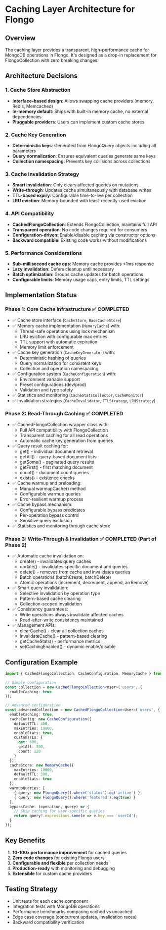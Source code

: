 # Caching Layer Architecture for Flongo

## Overview
The caching layer provides a transparent, high-performance cache for MongoDB operations in Flongo. It's designed as a drop-in replacement for FlongoCollection with zero breaking changes.

## Architecture Decisions

### 1. Cache Store Abstraction
- **Interface-based design**: Allows swapping cache providers (memory, Redis, Memcached)
- **In-memory default**: Ships with built-in memory cache, no external dependencies
- **Pluggable providers**: Users can implement custom cache stores

### 2. Cache Key Generation
- **Deterministic keys**: Generated from FlongoQuery objects including all parameters
- **Query normalization**: Ensures equivalent queries generate same keys
- **Collection namespacing**: Prevents key collisions across collections

### 3. Cache Invalidation Strategy
- **Smart invalidation**: Only clears affected queries on mutations
- **Write-through**: Updates cache simultaneously with database writes
- **TTL-based expiry**: Configurable time-to-live per collection
- **LRU eviction**: Memory-bounded with least-recently-used eviction

### 4. API Compatibility
- **CachedFlongoCollection**: Extends FlongoCollection, maintains full API
- **Transparent operation**: No code changes required for consumers
- **Configuration-driven**: Enable/disable caching via constructor options
- **Backward compatible**: Existing code works without modifications

### 5. Performance Considerations
- **Sub-millisecond cache ops**: Memory cache provides <1ms response
- **Lazy invalidation**: Defers cleanup until necessary
- **Batch optimization**: Groups cache updates for batch operations
- **Configurable limits**: Memory usage caps, entry limits, TTL settings

## Implementation Status

### Phase 1: Core Cache Infrastructure ✅ COMPLETED
- ✅ Cache store interface (`CacheStore`, `BaseCacheStore`)
- ✅ Memory cache implementation (`MemoryCache`) with:
  - Thread-safe operations using lock mechanism
  - LRU eviction with configurable max entries
  - TTL support with automatic expiration
  - Memory limit enforcement
- ✅ Cache key generation (`CacheKeyGenerator`) with:
  - Deterministic hashing of queries
  - Query normalization for consistent keys
  - Collection and operation namespacing
- ✅ Configuration system (`CacheConfiguration`) with:
  - Environment variable support
  - Preset configurations (dev/prod)
  - Validation and type safety
- ✅ Statistics and monitoring (`CacheStatsCollector`, `CacheMonitor`)
- ✅ Invalidation strategies (`CacheInvalidator`, `TTLStrategy`, `LRUStrategy`)


### Phase 2: Read-Through Caching ✅ COMPLETED
- ✅ CachedFlongoCollection wrapper class with:
  - Full API compatibility with FlongoCollection
  - Transparent caching for all read operations
  - Automatic cache key generation from queries
- ✅ Query result caching for:
  - get() - individual document retrieval
  - getAll() - query-based document lists
  - getSome() - paginated query results
  - getFirst() - first matching document
  - count() - document count queries
  - exists() - existence checks
- ✅ Cache warmup and preloading:
  - Manual warmupCache() method
  - Configurable warmup queries
  - Error-resilient warmup process
- ✅ Cache bypass mechanism:
  - Configurable bypass predicates
  - Per-operation bypass control
  - Sensitive query exclusion
- ✅ Statistics and monitoring through cache store

### Phase 3: Write-Through & Invalidation ✅ COMPLETED (Part of Phase 2)
- ✅ Automatic cache invalidation on:
  - create() - invalidates query caches
  - update() - invalidates specific document and queries
  - delete() - removes from cache and invalidates queries
  - Batch operations (batchCreate, batchDelete)
  - Atomic operations (increment, decrement, append, arrRemove)
- ✅ Smart query invalidation:
  - Selective invalidation by operation type
  - Pattern-based cache clearing
  - Collection-scoped invalidation
- ✅ Consistency guarantees:
  - Write operations always invalidate affected caches
  - Read-after-write consistency maintained
- ✅ Management APIs:
  - clearCache() - clear all collection caches
  - invalidateCache() - pattern-based clearing
  - getCacheStats() - performance metrics
  - setCachingEnabled() - dynamic enable/disable

## Configuration Example
```typescript
import { CachedFlongoCollection, CacheConfiguration, MemoryCache } from 'flongo';

// Simple configuration
const collection = new CachedFlongoCollection<User>('users', {
  enableCaching: true
});

// Advanced configuration
const advancedCollection = new CachedFlongoCollection<User>('users', {
  enableCaching: true,
  cacheConfig: new CacheConfiguration({
    defaultTTL: 300,
    maxEntries: 10000,
    enableStats: true,
    customTTLs: {
      get: 600,
      getAll: 300,
      count: 120
    }
  }),
  cacheStore: new MemoryCache({
    maxEntries: 10000,
    defaultTTL: 300,
    enableStats: true
  }),
  warmupQueries: [
    { query: new FlongoQuery().where('status').eq('active') },
    { query: new FlongoQuery().where('featured').eq(true) }
  ],
  bypassCache: (operation, query) => {
    // Skip caching for user-specific queries
    return query?.expressions.some(e => e.key === 'userId');
  }
});
```

## Key Benefits
1. **10-100x performance improvement** for cached queries
2. **Zero code changes** for existing Flongo users
3. **Configurable and flexible** per collection needs
4. **Production-ready** with monitoring and debugging
5. **Extensible** for custom cache providers

## Testing Strategy
- Unit tests for each cache component
- Integration tests with MongoDB operations
- Performance benchmarks comparing cached vs uncached
- Edge case coverage (concurrent updates, invalidation races)
- Backward compatibility verification